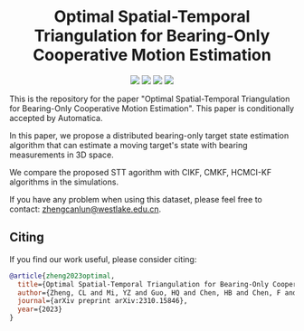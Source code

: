 <div align="center">
  <h1>Optimal Spatial-Temporal Triangulation for Bearing-Only Cooperative Motion Estimation</h1>
<p align="center">
  <a href="https://arxiv.org/abs/2310.15846">
    <img src="https://img.shields.io/badge/arXiv-paper?style=socia&logo=arxiv&logoColor=white&labelColor=grey&color=blue"></a>
  <a href="https://arxiv.org/pdf/2310.15846.pdf">
    <img src="https://img.shields.io/badge/Paper-blue?logo=googledocs&logoColor=white&labelColor=grey&color=blue"></a>
  <a href="https://www.bilibili.com/video/BV1dw411B7RP/?spm_id_from=333.999.0.0&vd_source=0eec9f8ad388935277d70e12aac978ba">
    <img src="https://img.shields.io/badge/Video-blue?logo=bilibili&logoColor=white&labelColor=grey&color=blue"></a>
  <a href="https://opensource.org/licenses/MIT">
    <img src="https://img.shields.io/badge/License-MIT-yellow.svg"></a>
</p>
</div>




This is the repository for the paper "Optimal Spatial-Temporal Triangulation for Bearing-Only Cooperative Motion Estimation". This paper is conditionally accepted by Automatica. 

In this paper, we propose a distributed bearing-only target state estimation algorithm that can estimate a moving target's state with bearing measurements in 3D space.

We compare the proposed STT agorithm with CIKF, CMKF, HCMCI-KF algorithms in the simulations.



If you have any problem when using this dataset, please feel free to contact: zhengcanlun@westlake.edu.cn.

## Citing
If you find our work useful, please consider citing:
```BibTeX
@article{zheng2023optimal,
  title={Optimal Spatial-Temporal Triangulation for Bearing-Only Cooperative Motion Estimation},
  author={Zheng, CL and Mi, YZ and Guo, HQ and Chen, HB and Chen, F and Jia, JH and Lin, ZY and Zhao, SY},
  journal={arXiv preprint arXiv:2310.15846},
  year={2023}
}
```
